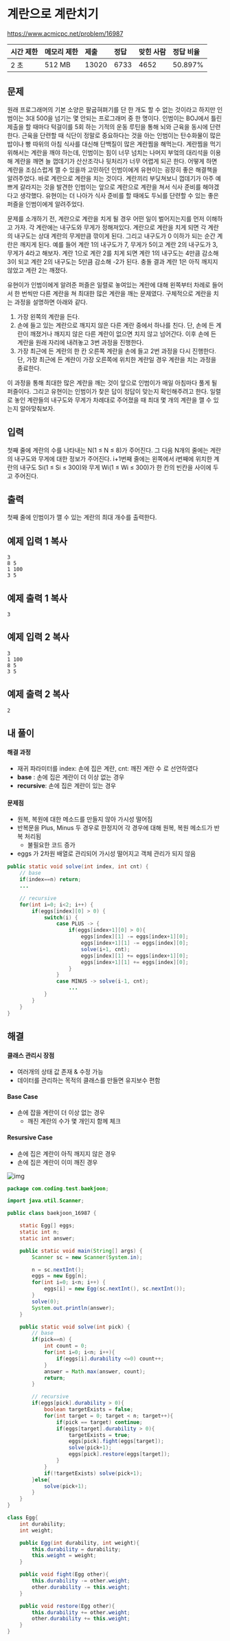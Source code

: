 # 계란으로 계란치기

https://www.acmicpc.net/problem/16987

| 시간 제한 | 메모리 제한 | 제출  | 정답 | 맞힌 사람 | 정답 비율 |
| :-------- | :---------- | :---- | :--- | :-------- | :-------- |
| 2 초      | 512 MB      | 13020 | 6733 | 4652      | 50.897%   |

## 문제

원래 프로그래머의 기본 소양은 팔굽혀펴기를 단 한 개도 할 수 없는 것이라고 하지만 인범이는 3대 500을 넘기는 몇 안되는 프로그래머 중 한 명이다. 인범이는 BOJ에서 틀린 제출을 할 때마다 턱걸이를 5회 하는 기적의 운동 루틴을 통해 뇌와 근육을 동시에 단련한다. 근육을 단련할 때 식단이 정말로 중요하다는 것을 아는 인범이는 탄수화물이 많은 밥이나 빵 따위의 아침 식사를 대신해 단백질이 많은 계란찜을 해먹는다. 계란찜을 먹기 위해서는 계란을 깨야 하는데, 인범이는 힘이 너무 넘치는 나머지 부엌의 대리석을 이용해 계란을 깨면 늘 껍데기가 산산조각나 뒷처리가 너무 어렵게 되곤 한다. 어떻게 하면 계란을 조심스럽게 깰 수 있을까 고민하던 인범이에게 유현이는 굉장히 좋은 해결책을 알려주었다. 바로 계란으로 계란을 치는 것이다. 계란끼리 부딪쳐보니 껍데기가 아주 예쁘게 갈라지는 것을 발견한 인범이는 앞으로 계란으로 계란을 쳐서 식사 준비를 해야겠다고 생각했다. 유현이는 더 나아가 식사 준비를 할 때에도 두뇌를 단련할 수 있는 좋은 퍼즐을 인범이에게 알려주었다.

문제를 소개하기 전, 계란으로 계란을 치게 될 경우 어떤 일이 벌어지는지를 먼저 이해하고 가자. 각 계란에는 내구도와 무게가 정해져있다. 계란으로 계란을 치게 되면 각 계란의 내구도는 상대 계란의 무게만큼 깎이게 된다. 그리고 내구도가 0 이하가 되는 순간 계란은 깨지게 된다. 예를 들어 계란 1의 내구도가 7, 무게가 5이고 계란 2의 내구도가 3, 무게가 4라고 해보자. 계란 1으로 계란 2를 치게 되면 계란 1의 내구도는 4만큼 감소해 3이 되고 계란 2의 내구도는 5만큼 감소해 -2가 된다. 충돌 결과 계란 1은 아직 깨지지 않았고 계란 2는 깨졌다.

유현이가 인범이에게 알려준 퍼즐은 일렬로 놓여있는 계란에 대해 왼쪽부터 차례로 들어서 한 번씩만 다른 계란을 쳐 최대한 많은 계란을 깨는 문제였다. 구체적으로 계란을 치는 과정을 설명하면 아래와 같다.

1. 가장 왼쪽의 계란을 든다.
2. 손에 들고 있는 계란으로 깨지지 않은 다른 계란 중에서 하나를 친다. 단, 손에 든 계란이 깨졌거나 깨지지 않은 다른 계란이 없으면 치지 않고 넘어간다. 이후 손에 든 계란을 원래 자리에 내려놓고 3번 과정을 진행한다.
3. 가장 최근에 든 계란의 한 칸 오른쪽 계란을 손에 들고 2번 과정을 다시 진행한다. 단, 가장 최근에 든 계란이 가장 오른쪽에 위치한 계란일 경우 계란을 치는 과정을 종료한다.

이 과정을 통해 최대한 많은 계란을 깨는 것이 앞으로 인범이가 매일 아침마다 풀게 될 퍼즐이다. 그리고 유현이는 인범이가 찾은 답이 정답이 맞는지 확인해주려고 한다. 일렬로 놓인 계란들의 내구도와 무게가 차례대로 주어졌을 때 최대 몇 개의 계란을 깰 수 있는지 알아맞춰보자.

## 입력

첫째 줄에 계란의 수를 나타내는 N(1 ≤ N ≤ 8)가 주어진다. 그 다음 N개의 줄에는 계란의 내구도와 무게에 대한 정보가 주어진다. i+1번째 줄에는 왼쪽에서 i번째에 위치한 계란의 내구도 Si(1 ≤ Si ≤ 300)와 무게 Wi(1 ≤ Wi ≤ 300)가 한 칸의 빈칸을 사이에 두고 주어진다.

## 출력

첫째 줄에 인범이가 깰 수 있는 계란의 최대 개수를 출력한다.

## 예제 입력 1 복사

```
3
8 5
1 100
3 5
```

## 예제 출력 1 복사

```
3
```

## 예제 입력 2 복사

```
3
1 100
8 5
3 5
```

## 예제 출력 2 복사

```
2
```



## 내 풀이

#### 해결 과정

* 재귀 파라미터를 index: 손에 집은 계란, cnt: 깨진 계란 수 로 선언하였다
* **base** : 손에 집은 계란이 더 이상 없는 경우
* **recursive**: 손에 집은 계란이 있는 경우



#### 문제점

* 원복, 복원에 대한 메소드를 만들지 않아 가시성 떨어짐
* 반복문을 Plus, Minus 두 경우로 한정지어 각 경우에 대해 원복, 복원 메소드가 반복 처리됨
  * 불필요한 코드 증가
* eggs 가 2차원 배열로 관리되어 가시성 떨어지고 객체 관리가 되지 않음

```java
public static void solve(int index, int cnt) {
    // base
    if(index==n) return;
    ...

    // recursive
    for(int i=0; i<2; i++) {
        if(eggs[index][0] > 0) {
            switch(i) {
                case PLUS -> {
                    if(eggs[index+1][0] > 0){
                        eggs[index][1] -= eggs[index+1][0];
                        eggs[index+1][1] -= eggs[index][0];
                        solve(i+1, cnt);
                        eggs[index][1] += eggs[index+1][0];
                        eggs[index+1][1] += eggs[index][0];
                    }
                }
                case MINUS -> solve(i-1, cnt);
                    ...
            }
        }
    }
}
```



## 해결

#### 클래스 관리시 장점

* 여러개의 상태 값 존재 & 수정 가능
* 데이터를 관리하는 목적의 클래스를 만들면 유지보수 편함

#### Base Case

* 손에 잡을 계란이 더 이상 없는 경우
  * 깨진 계란의 수가 몇 개인지 함께 체크

#### Resursive Case

* 손에 집은 계란이 아직 깨지지 않은 경우
* 손에 집은 계란이 이미 깨진 경우

![img](https://postfiles.pstatic.net/MjAyNDEyMDZfMzcg/MDAxNzMzNDU3MjQ0Mjk1.ECUM7K3pdoLSaxCKuGewu9orcXw3udWKxUdZMg8ToPIg.T0JP8hK4LvM1nl5jHVitNnb7ZsrFhK5V1acunGkCXHYg.PNG/image.png?type=w773)

```java
package com.coding.test.baekjoon;

import java.util.Scanner;

public class baekjoon_16987 {

    static Egg[] eggs;
    static int n;
    static int answer;

    public static void main(String[] args) {
        Scanner sc = new Scanner(System.in);

        n = sc.nextInt();
        eggs = new Egg[n];
        for(int i=0; i<n; i++) {
            eggs[i] = new Egg(sc.nextInt(), sc.nextInt());
        }
        solve(0);
        System.out.println(answer);
    }

    public static void solve(int pick) {
        // base
        if(pick==n) {
            int count = 0;
            for(int i=0; i<n; i++){
                if(eggs[i].durability <=0) count++;
            }
            answer = Math.max(answer, count);
            return;
        }

        // recursive
        if(eggs[pick].durability > 0){
            boolean targetExists = false;
            for(int target = 0; target < n; target++){
                if(pick == target) continue;
                if(eggs[target].durability > 0){
                    targetExists = true;
                    eggs[pick].fight(eggs[target]);
                    solve(pick+1);
                    eggs[pick].restore(eggs[target]);
                }
            }
            if(!targetExists) solve(pick+1);
        }else{
            solve(pick+1);
        }
    }
}

class Egg{
    int durability;
    int weight;

    public Egg(int durability, int weight){
        this.durability = durability;
        this.weight = weight;
    }

    public void fight(Egg other){
        this.durability -= other.weight;
        other.durability -= this.weight;
    }

    public void restore(Egg other){
        this.durability += other.weight;
        other.durability += this.weight;
    }
}
```

